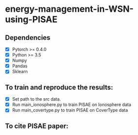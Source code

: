 # energy-management-in-WSN-using-PISAE

## Dependencies
 - [x] Pytorch >= 0.4.0
 - [x] Python >= 3.5
 - [x] Numpy 
 - [x] Pandas
 - [x] Sklearn

## To train and reproduce the results:
- [x] Set path to the src data.
- [x] Run main_ionosphere.py to train PISAE on Ionosphere data
- [x] Run main_covertype.py to train PISAE on CoverType data

## To cite PISAE paper:

